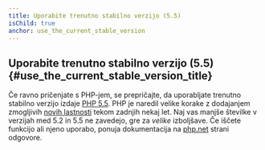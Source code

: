 ```yaml
---
title: Uporabite trenutno stabilno verzijo (5.5)
isChild: true
anchor: use_the_current_stable_version
---
```


## Uporabite trenutno stabilno verzijo (5.5) {#use_the_current_stable_version_title}

Če ravno pričenjate s PHP-jem, se prepričajte, da uporabljate trenutno stabilno verzijo izdaje [PHP 5.5][php-release]. PHP je naredil velike korake z dodajanjem zmogljivih [novih lastnosti](#povzetek_jezika) tekom zadnjih nekaj let. Naj vas manjše številke v verzijah med 5.2 in 5.5 ne zavedejo, gre za _velike_ izboljšave. Če iščete funkcijo ali njeno uporabo, ponuja dokumentacija na [php.net][php-docs] strani odgovore.

[php-release]: http://www.php.net/downloads.php
[php-docs]: http://www.php.net/manual/en/
